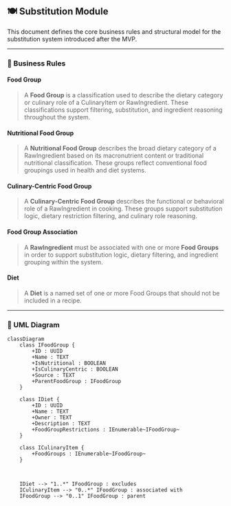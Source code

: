 ## 🍽️ Substitution Module

This document defines the core business rules and structural model for the substitution system introduced after the MVP.

---

### 🧠 Business Rules

#### Food Group  
> A **Food Group** is a classification used to describe the dietary category or culinary role of a CulinaryItem or RawIngredient. These classifications support filtering, substitution, and ingredient reasoning throughout the system.

#### Nutritional Food Group  
> A **Nutritional Food Group** describes the broad dietary category of a RawIngredient based on its macronutrient content or traditional nutritional classification. These groups reflect conventional food groupings used in health and diet systems.

#### Culinary-Centric Food Group  
> A **Culinary-Centric Food Group** describes the functional or behavioral role of a RawIngredient in cooking. These groups support substitution logic, dietary restriction filtering, and culinary role reasoning.

#### Food Group Association  
> A **RawIngredient** must be associated with one or more **Food Groups** in order to support substitution logic, dietary filtering, and ingredient grouping within the system.

#### Diet  
> A **Diet** is a named set of one or more Food Groups that should not be included in a recipe.

---

### 🧩 UML Diagram

```mermaid
classDiagram
    class IFoodGroup {
        +ID : UUID
        +Name : TEXT
        +IsNutritional : BOOLEAN
        +IsCulinaryCentric : BOOLEAN
        +Source : TEXT
        +ParentFoodGroup : IFoodGroup
    }

    class IDiet {
        +ID : UUID
        +Name : TEXT
        +Owner : TEXT
        +Description : TEXT
        +FoodGroupRestrictions : IEnumerable~IFoodGroup~
    }

    class ICulinaryItem {
        +FoodGroups : IEnumerable~IFoodGroup~
    }



    IDiet --> "1..*" IFoodGroup : excludes
    ICulinaryItem --> "0..*" IFoodGroup : associated with
    IFoodGroup --> "0..1" IFoodGroup : parent
